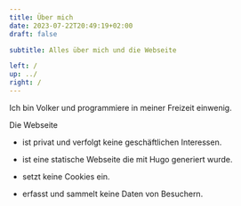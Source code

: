 ```yaml
---
title: Über mich
date: 2023-07-22T20:49:19+02:00
draft: false

subtitle: Alles über mich und die Webseite

left: /
up: ../
right: /
---
```


Ich bin Volker und programmiere in meiner Freizeit einwenig. 

Die Webseite 

* ist privat und verfolgt keine geschäftlichen Interessen.

* ist eine statische Webseite die mit Hugo generiert wurde.

* setzt keine Cookies ein. 

* erfasst und sammelt keine Daten von Besuchern.

<br>